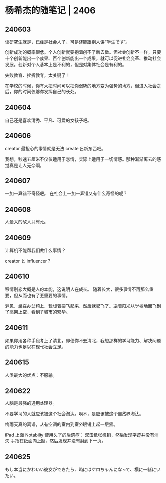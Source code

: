 # 杨希杰的随笔记 | 2406

## 240603

读研究生就是，已经是社会人了，可是还能跟别人讲“学生です”。

创新成功的概率很低。个人创新就要抱着创不了新去做。但社会创新不一样，只要十个创新能出一个成果、百个创新能出一个成果，就可以促进社会变革、推动社会发展。创新对个人基本上是不利的，但是对集体社会是有利的。

失败教育、挫折教育，太关键了！

在学校的时候，你有大把时间可以把你弱势的地方变为强势的地方，但进入社会之后，你的时间仅够你发挥自己的长处。

## 240604

自己还是喜欢清秀、平凡、可爱的女孩子吧。

## 240606

creator 最担心的事情就是无法 create 出新东西吧。

我想，秒速五厘米不仅仅适用于恋情，实际上适用于一切情感。那种渐渐离去的感觉真是让人无奈啊。

## 240607

一加一算错不奇怪吧。
在社会上一加一算错又有什么奇怪的呢？

## 240608

人最大的敌人只有死。

## 240609

计算机不能帮我们做什么事情？

creator と influencer？

## 240610

移情别恋大概是人的本能，这说明人在成长。
随着长大，很多事情不再那么重要，但从而也有了更重要的事情。

梦见，坐在办公椅上，我想着要飞起来，然后就起飞了。逆着阳光从学校地面飞到了高架上空，看到了城市的繁华。

## 240611

如果你用各种手段考上了清北，即便你不去清北，我想那样的学习能力、解决问题的能力也足以在现代社会立足。

## 240615

人类最大的优点：不服输。

## 240622

人脑是最强的通用处理器。

不要学习的人就应该被这个社会淘汰。啊不，是应该被这个自然界淘汰。

梅雨天真的离谱，从有空调的室内到室外眼镜上起一层雾。

iPad 上面 Notabilty 使用久了的后遗症：
双击纸张撤销，然后发现字迹并没有消失
手指在纸面向上擦，然后发现并没有翻到下一页。

## 240625

もし本当にかわいい彼女ができたら、時にはケロちゃんになって、横に一緒にいたい。

